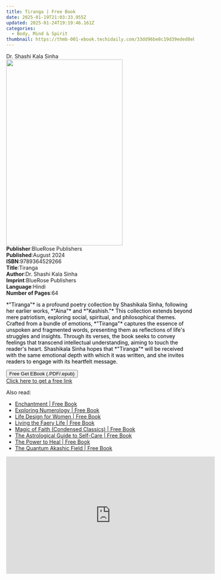 ```yaml
---
title: Tiranga | Free Book
date: 2025-01-19T21:03:33.955Z
updated: 2025-01-24T19:19:46.161Z
categories:
  - Body, Mind & Spirit
thumbnail: https://thmb-001-ebook.techidaily.com/33dd96be8c19d39eded8eb9f382256271f4cad7aebbbfa8c061d7d215ff5604d.jpg
---
```

<main id="book-container">
  <div class="flex flex-col">
    <div class="book-brief flex-1 py-6 px-4 sm:p-6 md:py-10 md:px-8">
      <!-- brief-->
      <div class="book-brief-main">Dr. Shashi Kala Sinha</div>
    </div>
    <div
      class="book-meta-info flex-1 grid gap-4 col-start-1 col-end-3 row-start-1 sm:mb-6 sm:grid-cols-4 lg:gap-6 lg:col-start-2 lg:row-end-6 lg:row-span-6 lg:mb-0"
    >
      <div
        class="book-meta-info-left place-content-center mt-4 p-4 text-sm leading-6 col-start-2 col-span-2 dark:text-slate-400"
      >
        <img
          class="w-full h-500 object-cover rounded-lg sm:h-255 sm:col-span-2 lg:col-span-full"
          src="https://img-001-ebook.techidaily.com/9f81a82b48f2a80ebdf42a6cb17bdd0f9f33845d91da77718a4e48b0aceb0440.jpg"
          alt=""
          width="312"
          height="500"
        />
      </div>
      <div
        class="book-meta-info-right mt-2 col-start-1 row-start-2 col-span-3 self-center"
      >
        <!-- meta data  -->
        <div class="flex flex-col px-4 md:px-8">
          <div class="flex-1">
            <strong>Publisher</strong>:<span class="px-2"
              >BlueRose Publishers</span
            >
          </div>
          <div class="flex-1">
            <strong>Published</strong>:<span class="px-2">August 2024</span>
          </div>
          <div class="flex-1">
            <strong>ISBN</strong>:<span class="px-2">9789364529266</span>
          </div>
          <div class="flex-1">
            <strong>Title</strong>:<span class="px-2">Tiranga</span>
          </div>
          <div class="flex-1">
            <strong>Author</strong>:<span class="px-2"
              >Dr. Shashi Kala Sinha</span
            >
          </div>
          <div class="flex-1">
            <strong>Imprint</strong>:<span class="px-2"
              >BlueRose Publishers</span
            >
          </div>
          <div class="flex-1">
            <strong>Language</strong>:<span class="px-2">Hindi</span>
          </div>
          <div class="flex-1">
            <strong>Number of Pages</strong>:<span class="px-2">64</span>
          </div>
        </div>
      </div>
    </div>
    <div class="book-description flex-1 py-6 px-4 sm:p-6 md:py-10 md:px-8">
      <div class="book-description-main">
        <div accordion-content="" id="description">
          <p>
            <span
              style="background-color: rgb(246, 248, 249); color: rgb(0, 0, 0)"
              >*"Tiranga"* is a profound poetry collection by Shashikala Sinha,
              following her earlier works, *"Aina"* and *"Kashish."* This
              collection extends beyond mere patriotism, exploring social,
              spiritual, and philosophical themes. Crafted from a bundle of
              emotions, *"Tiranga"* captures the essence of unspoken and
              fragmented words, presenting them as reflections of life's
              struggles and insights. Through its verses, the book seeks to
              convey feelings that transcend intellectual understanding, aiming
              to touch the reader's heart. Shashikala Sinha hopes that
              *"Tiranga"* will be received with the same emotional depth with
              which it was written, and she invites readers to engage with its
              heartfelt message.</span
            >
          </p>
        </div>
      </div>
    </div>
    <div class="book-excerpts flex-1 py-6 px-4 sm:p-6 md:py-10 md:px-8"></div>
    <div
      class="book-about-author flex-1 py-6 px-4 sm:p-6 md:py-10 md:px-8"
    ></div>
    <div class="book-free-get flex-1 py-6 px-4 sm:p-6 md:py-10 md:px-8">
      <button
        id="btn-free-get"
        class="bg-blue-500 hover:bg-blue-700 text-white font-bold py-2 px-4 rounded"
      >
        Free Get EBook (.PDF/.epub)
      </button>
      <div id="countdown-display" class="px-2 text-lg mt-2"></div>
      <a
        id="free-link"
        class="hidden bg-blue-500 hover:bg-blue-700 text-white font-bold py-2 px-4 rounded"
        href="https://www.ebooks.com/en-us/book/211444314/tiranga/dr-shashi-kala-sinha/"
        target="_blank"
        >Click here to get a free link</a
      >
    </div>
    <script>
      let countdownTime = 0;
      let countdownInterval = null;
      document
        .getElementById('btn-free-get')
        .addEventListener('click', startCountdown);
      function startCountdown() {
        countdownTime = new Date().getTime() + 60000 * 3;
        countdownInterval = setInterval(updateCountdown, 1000);
        document.getElementById('btn-free-get').disabled = true;
        document
          .getElementById('btn-free-get')
          .classList.add('bg-gray-500', 'cursor-not-allowed');
      }
      function updateCountdown() {
        let currentTime = new Date().getTime();
        let timeLeft = countdownTime - currentTime;
        let secondsLeft = Math.floor(timeLeft / 1000);
        document.getElementById('countdown-display').innerHTML =
          `Remaining time: ${secondsLeft} seconds.`;
        if (secondsLeft <= 0) {
          clearInterval(countdownInterval);
          document.getElementById('btn-free-get').classList.add('hidden');
          document.getElementById('free-link').classList.remove('hidden');
          document.getElementById('countdown-display').innerHTML = '';
        }
      }
    </script>
  </div>
</main>

<ins class="adsbygoogle"
      style="display:block"
      data-ad-client="ca-pub-7571918770474297"
      data-ad-slot="8358498916"
      data-ad-format="auto"
      data-full-width-responsive="true"></ins>
    

<span class="atpl-alsoreadstyle">Also read:</span>
<div><ul>
<li><a href="https://novels-ebooks.techidaily.com/209679979-9781782506232-enchantment/"><u>Enchantment | Free Book</u></a></li>
<li><a href="https://novels-ebooks.techidaily.com/209680792-9781601633989-exploring-numerology/"><u>Exploring Numerology | Free Book</u></a></li>
<li><a href="https://novels-ebooks.techidaily.com/209680338-9781620559161-life-design-for-women/"><u>Life Design for Women | Free Book</u></a></li>
<li><a href="https://novels-ebooks.techidaily.com/209679963-9781642500622-living-the-faery-life/"><u>Living the Faery Life | Free Book</u></a></li>
<li><a href="https://novels-ebooks.techidaily.com/209680789-9781722521424-magic-of-faith-condensed-classics/"><u>Magic of Faith (Condensed Classics) | Free Book</u></a></li>
<li><a href="https://novels-ebooks.techidaily.com/209680342-9781507212356-the-astrological-guide-to-self-care/"><u>The Astrological Guide to Self-Care | Free Book</u></a></li>
<li><a href="https://novels-ebooks.techidaily.com/209678098-9780990942443-the-power-to-heal/"><u>The Power to Heal | Free Book</u></a></li>
<li><a href="https://novels-ebooks.techidaily.com/209680339-9781620559543-the-quantum-akashic-field/"><u>The Quantum Akashic Field | Free Book</u></a></li>
</ul></div>

<!-- affiliate ads begin -->
<iframe width="560" height="315" src="https://www.youtube.com/embed/Nyp7-xVwqHA?si=XCuZbpKLFIdrGQQh" title="YouTube video player" frameborder="0" allow="accelerometer; autoplay; clipboard-write; encrypted-media; gyroscope; picture-in-picture; web-share" referrerpolicy="strict-origin-when-cross-origin" allowfullscreen></iframe>
<!-- affiliate ads end -->

